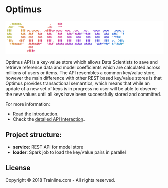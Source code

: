 # Optimus

![optimus-logo](./images/optimus-logo-shiny.gif)

Optimus API is a key-value store which allows Data Scientists to save and
retrieve reference data and model coefficients which are calculated
across millions of users or items. The API resembles a common
key/value store, however the main difference with other REST based
key/value stores is that Optimus provides transactional semantics, which
means that while an update of a new set of keys is in progress no user
will be able to observe the new values until all keys have been
successfully stored and committed.

For more information:
  * Read the [introduction](/docs/optimus/intro.md).
  * Check the [detailed API Interaction](/docs/optimus/api-interaction.md).

## Project structure:

  - **service**: REST API for model store
  - **loader**: Spark job to load the key/value pairs in parallel

## License

Copyright © 2018 Trainline.com - All rights reserved.
